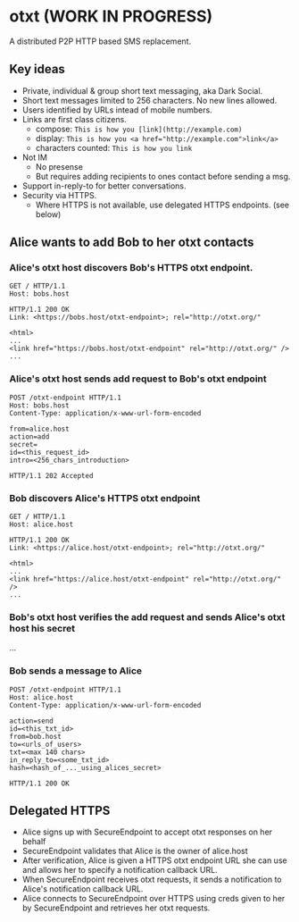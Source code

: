 # otxt (WORK IN PROGRESS)

A distributed P2P HTTP based SMS replacement.

## Key ideas
* Private, individual & group short text messaging, aka Dark Social.
* Short text messages limited to 256 characters. No new lines allowed.
* Users identified by URLs intead of mobile numbers.
* Links are first class citizens.
    * compose: `This is how you [link](http://example.com)`
    * display: `This is how you <a href="http://example.com">link</a>`
    * characters counted: `This is how you link`
* Not IM
    * No presense
    * But requires adding recipients to ones contact before sending a msg.
* Support in-reply-to for better conversations.
* Security via HTTPS.
    * Where HTTPS is not available, use delegated HTTPS endpoints. (see below)







## Alice wants to add Bob to her otxt contacts

### Alice's otxt host discovers Bob's HTTPS otxt endpoint.

```http
GET / HTTP/1.1
Host: bobs.host
```

```http
HTTP/1.1 200 OK
Link: <https://bobs.host/otxt-endpoint>; rel="http://otxt.org/"

<html>
...
<link href="https://bobs.host/otxt-endpoint" rel="http://otxt.org/" />
...
```


### Alice's otxt host sends add request to Bob's otxt endpoint

```http
POST /otxt-endpoint HTTP/1.1
Host: bobs.host
Content-Type: application/x-www-url-form-encoded

from=alice.host
action=add
secret=
id=<this_request_id>
intro=<256_chars_introduction>
```

```http
HTTP/1.1 202 Accepted
```


### Bob discovers Alice's HTTPS otxt endpoint


```http
GET / HTTP/1.1
Host: alice.host
```

```http
HTTP/1.1 200 OK
Link: <https://alice.host/otxt-endpoint>; rel="http://otxt.org/"

<html>
...
<link href="https://alice.host/otxt-endpoint" rel="http://otxt.org/" />
...
```
### Bob's otxt host verifies the add request and sends Alice's otxt host his secret
...

### Bob sends a message to Alice

```http
POST /otxt-endpoint HTTP/1.1
Host: alice.host
Content-Type: application/x-www-url-form-encoded

action=send
id=<this_txt_id>
from=bob.host
to=<urls_of_users>
txt=<max 140 chars>
in_reply_to=<some_txt_id>
hash=<hash_of_..._using_alices_secret>
```

```http
HTTP/1.1 200 OK
```


## Delegated HTTPS

* Alice signs up with SecureEndpoint to accept otxt responses on her behalf
* SecureEndpoint validates that Alice is the owner of alice.host
* After verification, Alice is given a HTTPS otxt endpoint URL she can use and allows her to specify a notification callback URL.
* When SecureEndpoint receives otxt requests, it sends a notification to Alice's notification callback URL.
* Alice connects to SecureEndpoint over HTTPS using creds given to her by SecureEndpoint and retrieves her otxt requests. 

